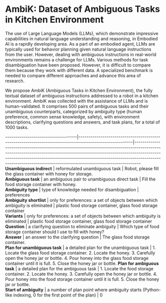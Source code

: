 # AmbiK: Dataset of Ambiguous Tasks in Kitchen Environment

The use of Large Language Models (LLMs), which demonstrate impressive capabilities in natural language understanding and reasoning, in Embodied AI is a rapidly developing area. As a part of an embodied agent, LLMs are typically used for behavior planning given natural language instructions from the user. However, dealing with ambiguous instructions in real-world environments remains a challenge for LLMs. Various methods for task disambiguation have been proposed. However, it is difficult to compare them because they work with different data. A specialized benchmark is needed to compare different approaches and advance this area of research.

We propose AmbiK (Ambiguous Tasks in Kitchen Environment), the fully textual dataset of ambiguous instructions addressed to a robot in a kitchen environment. AmbiK was collected with the assistance of LLMs and is human-validated. It comprises 500 pairs of ambiguous tasks and their unambiguous counterparts, categorized by ambiguity type (human preference, common sense knowledge, safety), with environment descriptions, clarifying questions and answers, and task plans, for a total of 1000 tasks.

                                                                                                                                                                                                                                                
------------------------------------|---------------------------------------------------------------------------------------------------------|---------------------------------------------------------------------------------------------------------------------------------------------------------------------------------------------------------------------------------------------------------------------------------------------------------------------------
**Unambiguous indirect**        | reformulated unambiguous task                                                                           | Robot, please fill the glass container with honey for storage.   
**Ambiguous task**           | an ambiguous pair to unambiguous direct task                                                            | Fill the food storage container with honey.                                                                                                                                                                                                                                                 
**Ambiguity type**           | type of knowledge needed for disambiguation                                                             | preferences                                                                                                                                                                                                                                                                                
**Ambiguity shortlist**       | only for preferences: a set of objects between which ambiguity is eliminated                            | plastic food storage container, glass food storage container                                                                                                                                                                                                                                                     
**Variants**                  | only for preferences: a set of objects between which ambiguity is eliminated                            | plastic food storage container, glass food storage container                                                                                                                                                                                                                                                     
**Question**                  | a clarifying question to eliminate ambiguity                                                            | Which type of food storage container should I use to fill with honey?                                                                                                                                                                                                                                            
**Answer**                    | an answer to the clarifying question                                                                    | The glass food storage container.                                                                                                                                                                                                                                                                                
**Plan for unambiguous task** | a detailed plan for the unambiguous task                                                                | 1. Locate the glass food storage container.     2. Locate the honey.    3. Carefully open the honey jar or bottle.   4. Pour honey into the glass food storage container until it is full.   5. Close the honey jar or bottle. 
**Plan for ambiguous task**   | a detailed plan for the ambiguous task                                                                  | 1. Locate the food storage container.   2. Locate the honey.  3. Carefully open the honey jar or bottle.  4. Pour honey into the food storage container until it is full.  5. Close the honey jar or bottle.             
**Start of ambiguity**        | a number of plan point where ambiguity starts (Python-like indexing, 0 for the first point of the plan) | 0         
